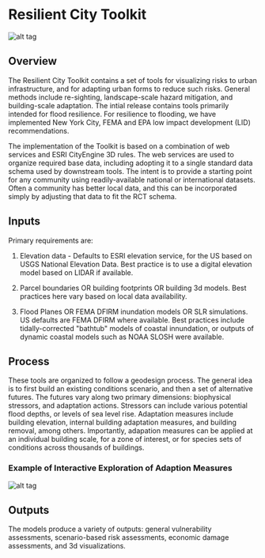 # Resilient City Toolkit

![alt tag](https://github.com/geodesign/slr/blob/master/SLR_Adaptation_Project/images/CE2017.1_Demo_Scene.gif)

## Overview
The Resilient City Toolkit contains a set of tools for visualizing risks to urban infrastructure, and for adapting urban forms to reduce such risks.  General methods include re-sighting, landscape-scale hazard mitigation, and building-scale adaptation.  The intial release contains tools primarily intended for flood resilience.  For resilience to flooding, we have implemented New York City, FEMA and EPA low impact development (LID) recommendations.

The implementation of the Toolkit is based on a combination of web services and ESRI CityEngine 3D rules.  The web services are used to organize required base data, including adopting it to a single standard data schema used by downstream tools.  The intent is to provide a starting point for any community using readily-available national or international datasets.  Often a community has better local data, and this can be incorporated simply by adjusting that data to fit the RCT schema.  

## Inputs
Primary requirements are:

1) Elevation data - Defaults to ESRI elevation service, for the US based on USGS National Elevation Data.  Best practice is to use a digital elevation model based on LIDAR if available.

2) Parcel boundaries OR building footprints OR building 3d models.  Best practices here vary based on local data availability.

3) Flood Planes OR FEMA DFIRM inundation models OR SLR simulations.  US defaults are FEMA DFIRM where available.  Best practices include tidally-corrected "bathtub" models of coastal innundation, or outputs of dynamic coastal models such as NOAA SLOSH were available.

## Process

These tools are organized to follow a geodesign process.  The general idea is to first build an existing conditions scenario, and then a set of alternative futures.  The futures vary along two primary dimensions: biophysical stressors, and adaptation actions.  Stressors can include various potential flood depths, or levels of sea level rise.  Adaptation measures include building elevation, internal building adaptation measures, and building removal, among others.  Importantly, adapation measures can be applied at an individual building scale, for a zone of interest, or for species sets of conditions across thousands of buildings.  

### Example of Interactive Exploration of Adaption Measures

![alt tag](https://github.com/geodesign/slr/blob/master/SLR_Adaptation_Project/images/CE2017.1_Adaptation_Options.gif)

## Outputs

The models produce a variety of outputs:  general vulnerability assessments, scenario-based risk assessments, economic damage assessments, and 3d visualizations.  
